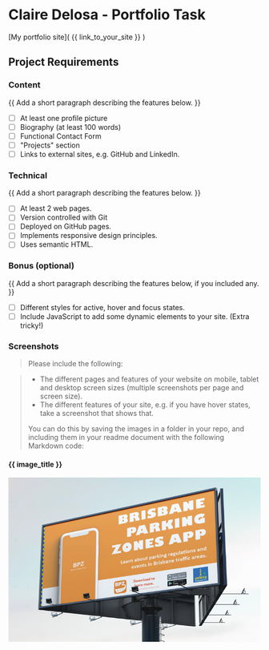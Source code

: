 # Claire Delosa - Portfolio Task
[My portfolio site]( {{ link_to_your_site }} )
## Project Requirements
### Content
{{ Add a short paragraph describing the features below. }}
- [ ] At least one profile picture
- [ ] Biography (at least 100 words)
- [ ] Functional Contact Form
- [ ] "Projects" section
- [ ] Links to external sites, e.g. GitHub and LinkedIn.
### Technical
{{ Add a short paragraph describing the features below. }}
- [ ] At least 2 web pages.
- [ ] Version controlled with Git
- [ ] Deployed on GitHub pages.
- [ ] Implements responsive design principles.
- [ ] Uses semantic HTML.
### Bonus (optional)
{{ Add a short paragraph describing the features below, if you included any. }}
- [ ] Different styles for active, hover and focus states.
- [ ] Include JavaScript to add some dynamic elements to your site. (Extra
tricky!)
### Screenshots
> Please include the following:

> - The different pages and features of your website on mobile, tablet and
desktop screen sizes (multiple screenshots per page and screen size).
> - The different features of your site, e.g. if you have hover states, take a
screenshot that shows that.
>
> You can do this by saving the images in a folder in your repo, and including
them in your readme document with the following Markdown code:
#### {{ image_title }}
![Description of image](./project-img.png)